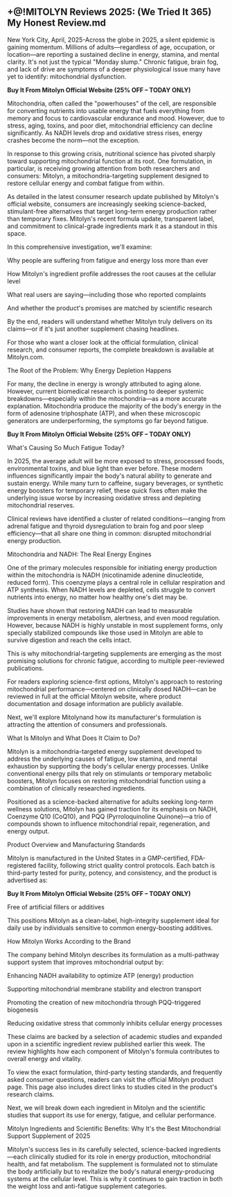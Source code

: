 ## +@!MITOLYN Reviews 2025: (We Tried It 365) My Honest Review.md

New York City, April, 2025-Across the globe in 2025, a silent epidemic is gaining momentum. Millions of adults—regardless of age, occupation, or location—are reporting a sustained decline in energy, stamina, and mental clarity. It's not just the typical "Monday slump." Chronic fatigue, brain fog, and lack of drive are symptoms of a deeper physiological issue many have yet to identify: mitochondrial dysfunction.

**Buy It From Mitolyn Official Website (25% OFF – TODAY ONLY)**

Mitochondria, often called the "powerhouses" of the cell, are responsible for converting nutrients into usable energy that fuels everything from memory and focus to cardiovascular endurance and mood. However, due to stress, aging, toxins, and poor diet, mitochondrial efficiency can decline significantly. As NADH levels drop and oxidative stress rises, energy crashes become the norm—not the exception.

In response to this growing crisis, nutritional science has pivoted sharply toward supporting mitochondrial function at its root. One formulation, in particular, is receiving growing attention from both researchers and consumers: Mitolyn, a mitochondria-targeting supplement designed to restore cellular energy and combat fatigue from within.

As detailed in the latest consumer research update published by Mitolyn's official website, consumers are increasingly seeking science-backed, stimulant-free alternatives that target long-term energy production rather than temporary fixes. Mitolyn's recent formula update, transparent label, and commitment to clinical-grade ingredients mark it as a standout in this space.

In this comprehensive investigation, we'll examine:

Why people are suffering from fatigue and energy loss more than ever

How Mitolyn's ingredient profile addresses the root causes at the cellular level

What real users are saying—including those who reported complaints

And whether the product's promises are matched by scientific research

By the end, readers will understand whether Mitolyn truly delivers on its claims—or if it's just another supplement chasing headlines.

For those who want a closer look at the official formulation, clinical research, and consumer reports, the complete breakdown is available at Mitolyn.com.

The Root of the Problem: Why Energy Depletion Happens

For many, the decline in energy is wrongly attributed to aging alone. However, current biomedical research is pointing to deeper systemic breakdowns—especially within the mitochondria—as a more accurate explanation. Mitochondria produce the majority of the body's energy in the form of adenosine triphosphate (ATP), and when these microscopic generators are underperforming, the symptoms go far beyond fatigue.

**Buy It From Mitolyn Official Website (25% OFF – TODAY ONLY)**

What's Causing So Much Fatigue Today?

In 2025, the average adult will be more exposed to stress, processed foods, environmental toxins, and blue light than ever before. These modern influences significantly impair the body's natural ability to generate and sustain energy. While many turn to caffeine, sugary beverages, or synthetic energy boosters for temporary relief, these quick fixes often make the underlying issue worse by increasing oxidative stress and depleting mitochondrial reserves.


Clinical reviews have identified a cluster of related conditions—ranging from adrenal fatigue and thyroid dysregulation to brain fog and poor sleep efficiency—that all share one thing in common: disrupted mitochondrial energy production.

Mitochondria and NADH: The Real Energy Engines

One of the primary molecules responsible for initiating energy production within the mitochondria is NADH (nicotinamide adenine dinucleotide, reduced form). This coenzyme plays a central role in cellular respiration and ATP synthesis. When NADH levels are depleted, cells struggle to convert nutrients into energy, no matter how healthy one's diet may be.


Studies have shown that restoring NADH can lead to measurable improvements in energy metabolism, alertness, and even mood regulation. However, because NADH is highly unstable in most supplement forms, only specially stabilized compounds like those used in Mitolyn are able to survive digestion and reach the cells intact.

This is why mitochondrial-targeting supplements are emerging as the most promising solutions for chronic fatigue, according to multiple peer-reviewed publications.

For readers exploring science-first options, Mitolyn's approach to restoring mitochondrial performance—centered on clinically dosed NADH—can be reviewed in full at the official Mitolyn website, where product documentation and dosage information are publicly available.


Next, we'll explore Mitolynand how its manufacturer's formulation is attracting the attention of consumers and professionals.

What Is Mitolyn and What Does It Claim to Do?

Mitolyn is a mitochondria-targeted energy supplement developed to address the underlying causes of fatigue, low stamina, and mental exhaustion by supporting the body's cellular energy processes. Unlike conventional energy pills that rely on stimulants or temporary metabolic boosters, Mitolyn focuses on restoring mitochondrial function using a combination of clinically researched ingredients.


Positioned as a science-backed alternative for adults seeking long-term wellness solutions, Mitolyn has gained traction for its emphasis on NADH, Coenzyme Q10 (CoQ10), and PQQ (Pyrroloquinoline Quinone)—a trio of compounds shown to influence mitochondrial repair, regeneration, and energy output.

Product Overview and Manufacturing Standards

Mitolyn is manufactured in the United States in a GMP-certified, FDA-registered facility, following strict quality control protocols. Each batch is third-party tested for purity, potency, and consistency, and the product is advertised as:

**Buy It From Mitolyn Official Website (25% OFF – TODAY ONLY)**

Free of artificial fillers or additives

This positions Mitolyn as a clean-label, high-integrity supplement ideal for daily use by individuals sensitive to common energy-boosting additives.

How Mitolyn Works According to the Brand

The company behind Mitolyn describes its formulation as a multi-pathway support system that improves mitochondrial output by:

Enhancing NADH availability to optimize ATP (energy) production

Supporting mitochondrial membrane stability and electron transport

Promoting the creation of new mitochondria through PQQ-triggered biogenesis

Reducing oxidative stress that commonly inhibits cellular energy processes


These claims are backed by a selection of academic studies and expanded upon in a scientific ingredient review published earlier this week. The review highlights how each component of Mitolyn's formula contributes to overall energy and vitality.

To view the exact formulation, third-party testing standards, and frequently asked consumer questions, readers can visit the official Mitolyn product page. This page also includes direct links to studies cited in the product's research claims.

Next, we will break down each ingredient in Mitolyn and the scientific studies that support its use for energy, fatigue, and cellular performance.


Mitolyn Ingredients and Scientific Benefits: Why It's the Best Mitochondrial Support Supplement of 2025

Mitolyn's success lies in its carefully selected, science-backed ingredients—each clinically studied for its role in energy production, mitochondrial health, and fat metabolism. The supplement is formulated not to stimulate the body artificially but to revitalize the body's natural energy-producing systems at the cellular level. This is why it continues to gain traction in both the weight loss and anti-fatigue supplement categories.
